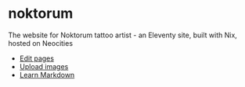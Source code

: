 # noktorum

The website for Noktorum tattoo artist - an Eleventy site, built with Nix, hosted on Neocities

- [Edit pages](src)
- [Upload images](src/images)
- [Learn Markdown](https://www.markdownguide.org/cheat-sheet/)